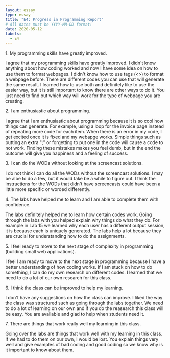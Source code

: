 ```yaml
---
layout: essay
type: essay
title: "E4: Progress in Programming Report"
# All dates must be YYYY-MM-DD format!
date: 2020-05-12
labels:
  - E4
---
```


<p>1. My programming skills have greatly improved.</p>
<p>I agree that my programming skills have greatly improved. I didn't know anything about how coding worked and now I have some idea on how to use them to format webpages.  I didn't know how to use tags (<>) to format a webpage before.  There are different codes you can use that will generate the same result.  I learned how to use both and definitely like to use the easier way, but it is still important to know there are other ways to do it.  You just need to find out which way will work for the type of webpage you are creating.</p> 

<p>2. I am enthusiastic about programming.</p>
<p>I agree that I am enthusiastic about programming because it is so cool how things can generate.  For example, using a loop for the invoice page instead of repeating more code for each item.  When there is an error in my code, I get excited once it is fixed and my webapge works.  Simple things such as putting an extra ";" or forgetting to put one in the code will cause a code to not work.  Finding these mistakes makes you feel dumb, but in the end the outcome will give you happiness and a feeling of success.</p>

<p>3. I can do the WODs without looking at the screencast solutions.</p>
<p>I do not think I can do all the WODs without the screencast solutions.  I may be albe to do a few, but it would take be a while to figure out.  I think the instructions for the WODs that didn't have screencasts could have been a little more specific or worded differently.</p>

<p>4. The labs have helped me to learn and I am able to complete them with confidence.</p>
<p>The labs definitely helped me to learn how certain codes work.  Going through the labs with you helped explain why things do what they do.  For example in Lab 15 we learned why each user has a different output session, it is because each is uniquely generated.  The labs help a lot because they are crucial for understanding how to do the assignments.</p>

<p>5. I feel ready to move to the next stage of complexity in programming (building small web applications).</p>
<p>I feel I am ready to move to the next stage in programming because I have a better understanding of how coding works.  If I am stuck on how to do something, I can do my own research on different codes.  I learned that we need to do a lot of our own research for this class.</p>

<p>6. I think the class can be improved to help my learning.</p>
<p>I don't have any suggestions on how the class can improve.  I liked the way the class was structured such as going through the labs together.  We need to do a lot of learning on our own and if you do the reasearch this class will be easy.  You are available and glad to help when students need it.</p>

<p>7. There are things that work really well my learning in this class.</p>
<p>Going over the labs are things that work well with my learning in this class. If we had to do them on our own, I would be lost.  You explain things very well and give examples of bad coding and good coding so we know why is it important to know about them.</p>
